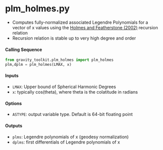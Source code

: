 plm_holmes.py
=============

 - Computes fully-normalized associated Legendre Polynomials for a vector of x values using the [Holmes and Featherstone (2002)](https://doi.org/10.1007/s00190-002-0216-2) recursion relation  
 - Recursion relation is stable up to very high degree and order  

#### Calling Sequence
```python
from gravity_toolkit.plm_holmes import plm_holmes
plm,dplm = plm_holmes(LMAX, x)
```

#### Inputs
 - `LMAX`: Upper bound of Spherical Harmonic Degrees
 - `x`: typically cos(theta), where theta is the colatitude in radians

#### Options
 - `ASTYPE`: output variable type. Default is 64-bit floating point

#### Outputs
 - `plms`: Legendre polynomials of x (geodesy normalization)
 - `dplms`: first differentials of Legendre polynomials of x
